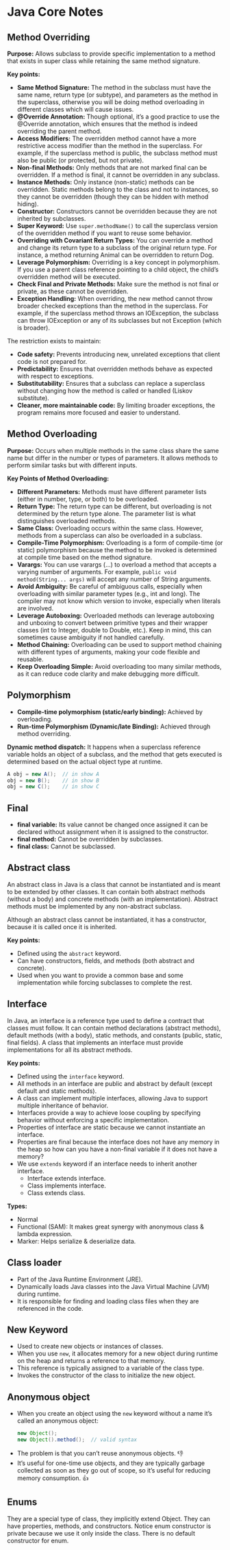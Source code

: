 # Java Core Notes

## Method Overriding

**Purpose:**
Allows subclass to provide specific implementation to a method that exists in super class while retaining the same method signature.

**Key points:**
- **Same Method Signature:** The method in the subclass must have the same name, return type (or subtype), and parameters as the method in the superclass, otherwise you will be doing method overloading in different classes which will cause issues.
- **@Override Annotation:** Though optional, it’s a good practice to use the @Override annotation, which ensures that the method is indeed overriding the parent method.
- **Access Modifiers:** The overridden method cannot have a more restrictive access modifier than the method in the superclass. For example, if the superclass method is public, the subclass method must also be public (or protected, but not private).
- **Non-final Methods:** Only methods that are not marked final can be overridden. If a method is final, it cannot be overridden in any subclass.
- **Instance Methods:** Only instance (non-static) methods can be overridden. Static methods belong to the class and not to instances, so they cannot be overridden (though they can be hidden with method hiding).
- **Constructor:** Constructors cannot be overridden because they are not inherited by subclasses.
- **Super Keyword:** Use `super.methodName()` to call the superclass version of the overridden method if you want to reuse some behavior.
- **Overriding with Covariant Return Types:** You can override a method and change its return type to a subclass of the original return type. For instance, a method returning Animal can be overridden to return Dog.
- **Leverage Polymorphism:** Overriding is a key concept in polymorphism. If you use a parent class reference pointing to a child object, the child’s overridden method will be executed.
- **Check Final and Private Methods:** Make sure the method is not final or private, as these cannot be overridden.
- **Exception Handling:** When overriding, the new method cannot throw broader checked exceptions than the method in the superclass. For example, if the superclass method throws an IOException, the subclass can throw IOException or any of its subclasses but not Exception (which is broader).

The restriction exists to maintain:
- **Code safety:** Prevents introducing new, unrelated exceptions that client code is not prepared for.
- **Predictability:** Ensures that overridden methods behave as expected with respect to exceptions.
- **Substitutability:** Ensures that a subclass can replace a superclass without changing how the method is called or handled (Liskov substitute).
- **Cleaner, more maintainable code:** By limiting broader exceptions, the program remains more focused and easier to understand.

## Method Overloading

**Purpose:**
Occurs when multiple methods in the same class share the same name but differ in the number or types of parameters. It allows methods to perform similar tasks but with different inputs.

**Key Points of Method Overloading:**
- **Different Parameters:** Methods must have different parameter lists (either in number, type, or both) to be overloaded.
- **Return Type:** The return type can be different, but overloading is not determined by the return type alone. The parameter list is what distinguishes overloaded methods.
- **Same Class:** Overloading occurs within the same class. However, methods from a superclass can also be overloaded in a subclass.
- **Compile-Time Polymorphism:** Overloading is a form of compile-time (or static) polymorphism because the method to be invoked is determined at compile time based on the method signature.
- **Varargs:** You can use varargs (...) to overload a method that accepts a varying number of arguments. For example, `public void method(String... args)` will accept any number of String arguments.
- **Avoid Ambiguity:** Be careful of ambiguous calls, especially when overloading with similar parameter types (e.g., int and long). The compiler may not know which version to invoke, especially when literals are involved.
- **Leverage Autoboxing:** Overloaded methods can leverage autoboxing and unboxing to convert between primitive types and their wrapper classes (int to Integer, double to Double, etc.). Keep in mind, this can sometimes cause ambiguity if not handled carefully.
- **Method Chaining:** Overloading can be used to support method chaining with different types of arguments, making your code flexible and reusable.
- **Keep Overloading Simple:** Avoid overloading too many similar methods, as it can reduce code clarity and make debugging more difficult.

## Polymorphism

- **Compile-time polymorphism (static/early binding):** Achieved by overloading.
- **Run-time Polymorphism (Dynamic/late Binding):** Achieved through method overriding.

**Dynamic method dispatch:** It happens when a superclass reference variable holds an object of a subclass, and the method that gets executed is determined based on the actual object type at runtime.

```java
A obj = new A();  // in show A
obj = new B();    // in show B
obj = new C();    // in show C
```

## Final

- **final variable:** Its value cannot be changed once assigned it can be declared without assignment when it is assigned to the constructor.
- **final method:** Cannot be overridden by subclasses.
- **final class:** Cannot be subclassed.

## Abstract class

An abstract class in Java is a class that cannot be instantiated and is meant to be extended by other classes. It can contain both abstract methods (without a body) and concrete methods (with an implementation). Abstract methods must be implemented by any non-abstract subclass.

Although an abstract class cannot be instantiated, it has a constructor, because it is called once it is inherited.

**Key points:**
- Defined using the `abstract` keyword.
- Can have constructors, fields, and methods (both abstract and concrete).
- Used when you want to provide a common base and some implementation while forcing subclasses to complete the rest.

## Interface

In Java, an interface is a reference type used to define a contract that classes must follow. It can contain method declarations (abstract methods), default methods (with a body), static methods, and constants (public, static, final fields). A class that implements an interface must provide implementations for all its abstract methods.

**Key points:**
- Defined using the `interface` keyword.
- All methods in an interface are public and abstract by default (except default and static methods).
- A class can implement multiple interfaces, allowing Java to support multiple inheritance of behavior.
- Interfaces provide a way to achieve loose coupling by specifying behavior without enforcing a specific implementation.
- Properties of interface are static because we cannot instantiate an interface.
- Properties are final because the interface does not have any memory in the heap so how can you have a non-final variable if it does not have a memory?
- We use `extends` keyword if an interface needs to inherit another interface.
  - Interface extends interface.
  - Class implements interface.
  - Class extends class.

**Types:**
- Normal
- Functional (SAM): It makes great synergy with anonymous class & lambda expression.
- Marker: Helps serialize & deserialize data.

## Class loader

- Part of the Java Runtime Environment (JRE).
- Dynamically loads Java classes into the Java Virtual Machine (JVM) during runtime.
- It is responsible for finding and loading class files when they are referenced in the code.

## New Keyword

- Used to create new objects or instances of classes.
- When you use `new`, it allocates memory for a new object during runtime on the heap and returns a reference to that memory.
- This reference is typically assigned to a variable of the class type.
- Invokes the constructor of the class to initialize the new object.

## Anonymous object

- When you create an object using the `new` keyword without a name it’s called an anonymous object:
  ```java
  new Object();
  new Object().method();  // valid syntax
  ```
- The problem is that you can’t reuse anonymous objects. 👎
- It’s useful for one-time use objects, and they are typically garbage collected as soon as they go out of scope, so it’s useful for reducing memory consumption. 👍

## Enums

They are a special type of class, they implicitly extend Object. They can have properties, methods, and constructors. Notice enum constructor is private because we use it only inside the class. There is no default constructor for enum.























